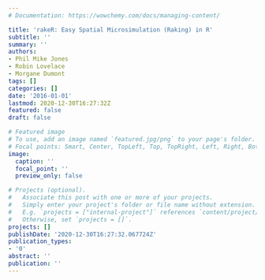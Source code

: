 ```yaml
---
# Documentation: https://wowchemy.com/docs/managing-content/

title: 'rakeR: Easy Spatial Microsimulation (Raking) in R'
subtitle: ''
summary: ''
authors:
- Phil Mike Jones
- Robin Lovelace
- Morgane Dumont
tags: []
categories: []
date: '2016-01-01'
lastmod: 2020-12-30T16:27:32Z
featured: false
draft: false

# Featured image
# To use, add an image named `featured.jpg/png` to your page's folder.
# Focal points: Smart, Center, TopLeft, Top, TopRight, Left, Right, BottomLeft, Bottom, BottomRight.
image:
  caption: ''
  focal_point: ''
  preview_only: false

# Projects (optional).
#   Associate this post with one or more of your projects.
#   Simply enter your project's folder or file name without extension.
#   E.g. `projects = ["internal-project"]` references `content/project/deep-learning/index.md`.
#   Otherwise, set `projects = []`.
projects: []
publishDate: '2020-12-30T16:27:32.067724Z'
publication_types:
- '0'
abstract: ''
publication: ''
---
```

